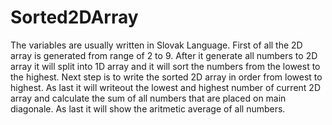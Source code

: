 # Sorted2DArray
The variables are usually written in Slovak Language. First of all the 2D array is generated from range of 2 to 9. After it generate all numbers to 2D array it will split into 1D array and it will sort the numbers from the lowest to the highest. Next step is to write the sorted 2D array in order from lowest to highest. As last it will writeout the lowest and highest number of current 2D array and calculate the sum of all numbers that are placed on main diagonale. As last it will show the aritmetic average of all numbers.
